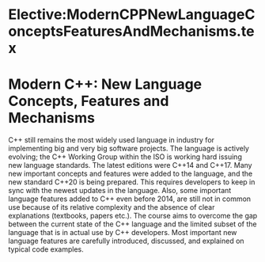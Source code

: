 






Elective:ModernCPPNewLanguageConceptsFeaturesAndMechanisms.tex
==============================================================






Modern C++: New Language Concepts, Features and Mechanisms
==========================================================


C++ still remains the most widely used language in industry for implementing big and very big software projects. The language is actively evolving; the C++ Working Group within the ISO is working hard issuing new language standards. The latest editions were C++14 and C++17. Many new important concepts and features were added to the language, and the new standard C++20 is being prepared. This requires developers to keep in sync with the newest updates in the language. Also, some important language features added to C++ even before 2014, are still not in common use because of its relative complexity and the absence of clear explanations (textbooks, papers etc.). The course aims to overcome the gap between the current state of the C++ language and the limited subset of the language that is in actual use by C++ developers. Most important new language features are carefully introduced, discussed, and explained on typical code examples.











